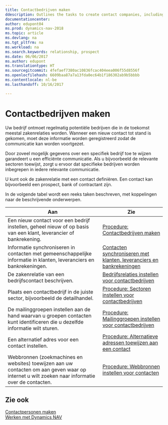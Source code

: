```yaml
---
title: Contactbedrijven maken
ddescription: Outlines the tasks to create contact companies, including assigning relevant data about prospects and defining the business relationships you have with companies.
documentationcenter: 
author: edupont04
ms.prod: dynamics-nav-2018
ms.topic: article
ms.devlang: na
ms.tgt_pltfrm: na
ms.workload: na
ms.search.keywords: relationship, prospect
ms.date: 06/06/2017
ms.author: edupont
ms.translationtype: HT
ms.sourcegitcommit: 4fefaef7380ac10836fcac404eea006f55d8556f
ms.openlocfilehash: 6609baa87a7a13fda0ec64b1f186302ab9b5bbbb
ms.contentlocale: nl-be
ms.lasthandoff: 10/16/2017

---
```

# <a name="creating-contact-companies"></a>Contactbedrijven maken
Uw bedrijf ontmoet regelmatig potentiële bedrijven die in de toekomst meestal zakenrelaties worden. Wanneer een nieuw contact tot stand is gekomen, moet deze informatie worden geregistreerd zodat de communicatie kan worden voortgezet.

Door zoveel mogelijk gegevens over een specifiek bedrijf toe te wijzen garandeert u een efficiënte communicatie. Als u bijvoorbeeld de relevante sectoren toewijst, zorgt u ervoor dat specifieke bedrijven worden inbegrepen in iedere relevante communicatie.

U kunt ook de zakenrelatie met een contact definiëren. Een contact kan bijvoorbeeld een prospect, bank of contractant zijn.

In de volgende tabel wordt een reeks taken beschreven, met koppelingen naar de beschrijvende onderwerpen. 

| Aan | Zie |
| --- | --- |
| Een nieuw contact voor een bedrijf instellen, geheel nieuw of op basis van een klant, leverancier of bankrekening. |[Procedure: Contactbedrijven maken](marketing-how-create-contact-companies.md) |
| Informatie synchroniseren in contacten met gemeenschappelijke informatie in klanten, leveranciers en bankrekeningen. |[Contacten synchroniseren met klanten, leveranciers en bankrekeningen](marketing-synchronize-contacts-customers-vendors-bank-accounts.md) |
| De zakenrelatie van een bedrijfscontact beschrijven. |[Bedrijfsrelaties instellen voor contactbedrijven](marketing-business-relations.md) |
| Plaats een contactbedrijf in de juiste sector, bijvoorbeeld de detailhandel. |[Procedure: Sectoren instellen voor contactbedrijven](marketing-industry-groups.md) |
| De mailinggroepen instellen aan de hand waarvan u groepen contacten kunt identificeren die u dezelfde informatie wilt sturen. |[Procedure: Mailinggroepen instellen voor contactbedrijven](marketing-mailing-groups.md) |
| Een alternatief adres voor een contact instellen. |[Procedure: Alternatieve adressen toewijzen aan een contact](marketing-how-assign-alternate-address.md) |
| Webbronnen (zoekmachines en websites) toewijzen aan uw contacten om aan geven waar op internet u wilt zoeken naar informatie over de contacten. |[Procedure: Webbronnen instellen voor contacten](marketing-web-sources.md) |

## <a name="see-also"></a>Zie ook
[Contactpersonen maken](marketing-create-contact-persons.md)   
[Werken met Dynamics NAV](ui-work-product.md)

